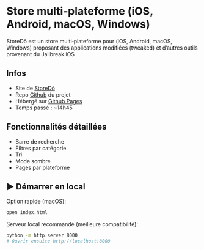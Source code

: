 # Store multi‑plateforme (iOS, Android, macOS, Windows)
StoreDō est un store multi‑plateforme pour (iOS, Android, macOS, Windows) proposant des applications modifiées (tweaked) et d’autres outils provenant du Jailbreak iOS

## Infos
- Site de [StoreDō](https://abdu-63.github.io/storedo/)
- Repo [Github](https://github.com/abdu-63/storedo) du projet
- Hébergé sur [Github Pages](https://pages.github.com/)
- Temps passé : ~14h45

## Fonctionnalités détaillées
- Barre de recherche
- Filtres par catégorie
- Tri
- Mode sombre
- Pages par plateforme

## :arrow_forward: Démarrer en local

Option rapide (macOS):
```bash
open index.html
```
Serveur local recommandé (meilleure compatibilité):
```bash
python -m http.server 8000
# Ouvrir ensuite http://localhost:8000
```

